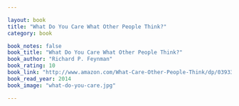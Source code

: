 ```yaml
---

layout: book
title: "What Do You Care What Other People Think?"
category: book

book_notes: false
book_title: "What Do You Care What Other People Think?"
book_author: "Richard P. Feynman"
book_rating: 10
book_link: "http://www.amazon.com/What-Care-Other-People-Think/dp/0393320928/"
book_read_year: 2014
book_image: "what-do-you-care.jpg"

---
```

